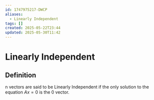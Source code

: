 ```yaml
---
id: 1747975217-DWCP
aliases:
  - Linearly Independent
tags: []
created: 2025-05-22T23:44
updated: 2025-05-30T11:42
---
```


# Linearly Independent
## Definition
n vectors are said to be Linearly Independent if the only solution to the equation $Ax=0$ is the 0 vector.

